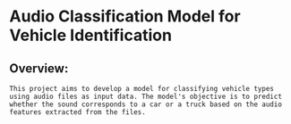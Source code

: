 # Audio Classification Model for Vehicle Identification

## Overview:

    This project aims to develop a model for classifying vehicle types using audio files as input data. The model's objective is to predict whether the sound corresponds to a car or a truck based on the audio features extracted from the files.
